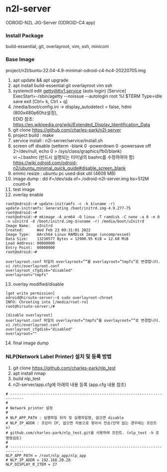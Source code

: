 # n2l-server
ODROID-N2L JIG-Server (ODROID-C4 app)

### Install Package
build-essential, git, overlayroot, vim, ssh, minicom

### Base Image
project/n2l/buntu-22.04-4.9-minimal-odroid-c4-hc4-20220705.img
1. apt update && apt upgrade
2. apt install build-essential git overlayroot vim ssh
3. systemctl edit getty@tty1.service (auto login)
    [Service] ExecStart=-/sbin/agetty --noissue --autologin root %I $TERM Type=idle  
    save exit [Ctrl+ k, Ctrl + q]
4. /media/boot/config.ini -> display_autodetect = false, hdmi (800x480p60hz설정),  
   EDID 참조: https://en.wikipedia.org/wiki/Extended_Display_Identification_Data 
5. git clone https://github.com/charles-park/n2l-server
6. project build : make
7. service install : n2l-server/service/install.sh
8. screen off disable (setterm -blank 0 -powerdown 0 -powersave off 2>/dev/null, echo 0 > /sys/class/graphics/fb0/blank)  
   vi ~/.bashrc (반드시 실행되는 터미널의 bashrc를 수정하여야 함)
   https://wiki.odroid.com/odroid-n2/ubuntu_minimal_quick_guide#disable_screen_blank  
9. emmc resize : ubuntu pc used disk util (4608 MB)
10. image dump : dd if=/dev/sda of=./odroid-n2l-server.img bs=512M count=9
11. test image
12. overlay enable
```
root@odroid:~# update-initramfs -c -k $(uname -r)
update-initramfs: Generating /boot/initrd.img-4.9.277-75
root@odroid:~#
root@odroid:~# mkimage -A arm64 -O linux -T ramdisk -C none -a 0 -e 0 -n uInitrd -d /boot/initrd.img-$(uname -r) /media/boot/uInitrd 
Image Name:   uInitrd
Created:      Wed Feb 23 09:31:01 2022
Image Type:   AArch64 Linux RAMDisk Image (uncompressed)
Data Size:    13210577 Bytes = 12900.95 KiB = 12.60 MiB
Load Address: 00000000
Entry Point:  00000000
root@odroid:~#

overlayroot.conf 파일의 overlayroot=””를 overlayroot=”tmpfs”로 변경합니다.
vi /etc/overlayroot.conf
overlayroot_cfgdisk="disabled"
overlayroot="tmpfs"
```
13. overlay modified/disable  
```
[get write permission]
odroid@hirsute-server:~$ sudo overlayroot-chroot 
INFO: Chrooting into [/media/root-ro]
root@hirsute-server:/# 

[disable overlayroot]
overlayroot.conf 파일의 overlayroot=”tmpfs”를 overlayroot=””로 변경합니다.
vi /etc/overlayroot.conf
overlayroot_cfgdisk="disabled"
overlayroot=""

```
14. final image dump  

### NLP(Network Label Printer) 설치 및 등록 방법
1. git clone https://github.com/charles-park/nlp_test
2. apt install nmap
3. build nlp_test
4. n2l-server/app.cfg에 아래의 내용 등록 (app.cfg 내용 참조)  
```
# ----------------------------------------------------------------------------
#
# Network printer 설정
#
# NLP_APP_PATH : 실행파일 위치 및 실행파일명, 없으면 disable
# NLP_IP_ADDR : 프린터 IP, 없으면 자동으로 찾아서 전송(만약 없는 경우에는 프린트 x)
# github.com/charles-park/nlp_test.git을 사용하여 프린트. (nlp_test -h 로 명령검토)
#
# ----------------------------------------------------------------------------
NLP_APP_PATH = /root/nlp_app/nlp_app
# NLP_IP_ADDR = 192.168.20.28
NLP_DISPLAY_R_ITEM = 27
```

